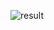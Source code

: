 ![result](https://user-images.githubusercontent.com/59179832/103021404-e6be9900-456b-11eb-94e2-e2ed6de7f0f8.JPG)
